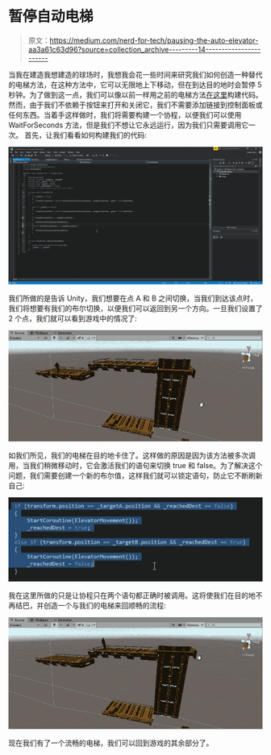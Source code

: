 # 暂停自动电梯

> 原文：<https://medium.com/nerd-for-tech/pausing-the-auto-elevator-aa3a61c63d96?source=collection_archive---------14----------------------->

当我在建造我想建造的球场时，我想我会花一些时间来研究我们如何创造一种替代的电梯方法，在这种方法中，它可以无限地上下移动，但在到达目的地时会暂停 5 秒钟。为了做到这一点，我们可以像以前一样用之前的电梯方法[在这里](/nerd-for-tech/creating-an-elevator-in-unity-790986d7d31)构建代码。
然而，由于我们不依赖于按钮来打开和关闭它，我们不需要添加链接到控制面板或任何东西。当着手这样做时，我们将需要构建一个协程，以便我们可以使用 WaitForSeconds 方法，但是我们不想让它永远运行，因为我们只需要调用它一次。
首先，让我们看看如何构建我们的代码:

![](img/7ba20d092c704f9b80290a0434d04b9a.png)

我们所做的是告诉 Unity，我们想要在点 A 和 B 之间切换，当我们到达该点时，我们将想要有我们的布尔切换，以便我们可以返回到另一个方向。一旦我们设置了 2 个点，我们就可以看到游戏中的情况了:

![](img/4d94b102712ea2995a7c7783c98fc08c.png)

如我们所见，我们的电梯在目的地卡住了。这样做的原因是因为该方法被多次调用，当我们稍微移动时，它会激活我们的语句来切换 true 和 false。为了解决这个问题，我们需要创建一个新的布尔值，这样我们就可以锁定语句，防止它不断刷新自己:

![](img/dab99a0e1278a4351ff561462fd8f895.png)

我在这里所做的只是让协程只在两个语句都正确时被调用。这将使我们在目的地不再结巴，并创造一个与我们的电梯来回顺畅的流程:

![](img/8c24c07ed0cdd0d521151f3c4de72983.png)

现在我们有了一个流畅的电梯，我们可以回到游戏的其余部分了。